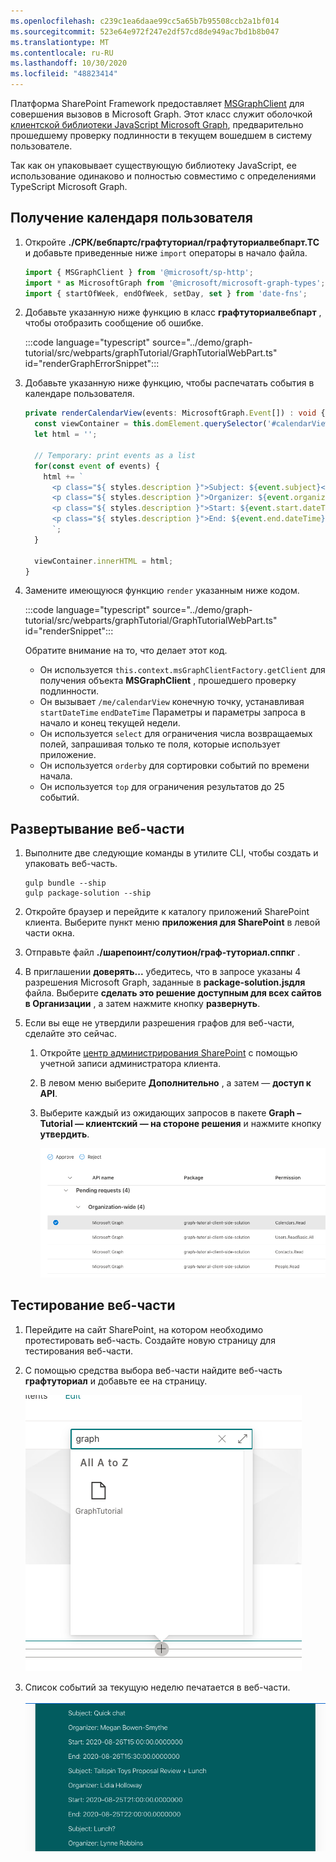```yaml
---
ms.openlocfilehash: c239c1ea6daae99cc5a65b7b95508ccb2a1bf014
ms.sourcegitcommit: 523e64e972f247e2df57cd8de949ac7bd1b8b047
ms.translationtype: MT
ms.contentlocale: ru-RU
ms.lasthandoff: 10/30/2020
ms.locfileid: "48823414"
---
```

<!-- markdownlint-disable MD002 MD041 -->

Платформа SharePoint Framework предоставляет [MSGraphClient](https://docs.microsoft.com/javascript/api/sp-http/msgraphclient?view=sp-typescript-latest) для совершения вызовов в Microsoft Graph. Этот класс служит оболочкой [клиентской библиотеки JavaScript Microsoft Graph](https://github.com/microsoftgraph/msgraph-sdk-javascript), предварительно прошедшему проверку подлинности в текущем вошедшем в систему пользователе.

Так как он упаковывает существующую библиотеку JavaScript, ее использование одинаково и полностью совместимо с определениями TypeScript Microsoft Graph.

## <a name="get-the-users-calendar"></a>Получение календаря пользователя

1. Откройте **./СРК/вебпартс/графтуториал/графтуториалвебпарт.ТС** и добавьте приведенные ниже `import` операторы в начало файла.

    ```typescript
    import { MSGraphClient } from '@microsoft/sp-http';
    import * as MicrosoftGraph from '@microsoft/microsoft-graph-types';
    import { startOfWeek, endOfWeek, setDay, set } from 'date-fns';
    ```

1. Добавьте указанную ниже функцию в класс **графтуториалвебпарт** , чтобы отобразить сообщение об ошибке.

    :::code language="typescript" source="../demo/graph-tutorial/src/webparts/graphTutorial/GraphTutorialWebPart.ts" id="renderGraphErrorSnippet":::

1. Добавьте указанную ниже функцию, чтобы распечатать события в календаре пользователя.

    ```typescript
    private renderCalendarView(events: MicrosoftGraph.Event[]) : void {
      const viewContainer = this.domElement.querySelector('#calendarView');
      let html = '';

      // Temporary: print events as a list
      for(const event of events) {
        html += `
          <p class="${ styles.description }">Subject: ${event.subject}</p>
          <p class="${ styles.description }">Organizer: ${event.organizer.emailAddress.name}</p>
          <p class="${ styles.description }">Start: ${event.start.dateTime}</p>
          <p class="${ styles.description }">End: ${event.end.dateTime}</p>
          `;
      }

      viewContainer.innerHTML = html;
    }
    ```

1. Замените имеющуюся функцию `render` указанным ниже кодом.

    :::code language="typescript" source="../demo/graph-tutorial/src/webparts/graphTutorial/GraphTutorialWebPart.ts" id="renderSnippet":::

    Обратите внимание на то, что делает этот код.

    - Он используется `this.context.msGraphClientFactory.getClient` для получения объекта **MSGraphClient** , прошедшего проверку подлинности.
    - Он вызывает `/me/calendarView` конечную точку, устанавливая `startDateTime` `endDateTime` Параметры и параметры запроса в начало и конец текущей недели.
    - Он используется `select` для ограничения числа возвращаемых полей, запрашивая только те поля, которые использует приложение.
    - Он используется `orderby` для сортировки событий по времени начала.
    - Он используется `top` для ограничения результатов до 25 событий.

## <a name="deploy-the-web-part"></a>Развертывание веб-части

1. Выполните две следующие команды в утилите CLI, чтобы создать и упаковать веб-часть.

    ```Shell
    gulp bundle --ship
    gulp package-solution --ship
    ```

1. Откройте браузер и перейдите к каталогу приложений SharePoint клиента. Выберите пункт меню **приложения для SharePoint** в левой части окна.

1. Отправьте файл **./шарепоинт/солутион/граф-туториал.сппкг** .

1. В приглашении **доверять...** убедитесь, что в запросе указаны 4 разрешения Microsoft Graph, заданные в **package-solution.jsдля** файла. Выберите **сделать это решение доступным для всех сайтов в Организации** , а затем нажмите кнопку **развернуть**.

1. Если вы еще не утвердили разрешения графов для веб-части, сделайте это сейчас.

    1. Откройте [центр администрирования SharePoint](https://admin.microsoft.com/sharepoint?page=classicfeatures&modern=true) с помощью учетной записи администратора клиента.

    1. В левом меню выберите **Дополнительно** , а затем — **доступ к API**.

    1. Выберите каждый из ожидающих запросов в пакете **Graph – Tutorial — клиентский — на стороне решения** и нажмите кнопку **утвердить**.

        ![Снимок экрана со страницей доступа к API центра администрирования SharePoint](images/api-access.png)

## <a name="test-the-web-part"></a>Тестирование веб-части

1. Перейдите на сайт SharePoint, на котором необходимо протестировать веб-часть. Создайте новую страницу для тестирования веб-части.

1. С помощью средства выбора веб-части найдите веб-часть **графтуториал** и добавьте ее на страницу.

    ![Снимок экрана: веб-часть Графтуториал в средстве выбора веб-частей](images/add-web-part.png)

1. Список событий за текущую неделю печатается в веб-части.

    ![Снимок экрана: веб-часть, отображающая список событий](images/calendar-list.png)
